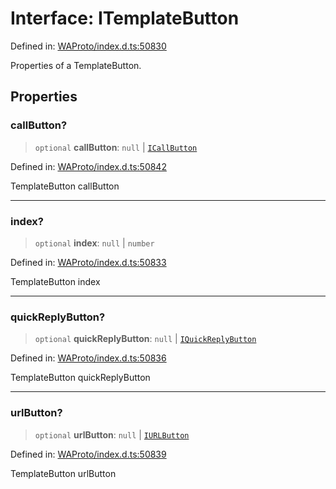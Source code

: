 # Interface: ITemplateButton

Defined in: [WAProto/index.d.ts:50830](https://github.com/Fokusdotid/bail/blob/043003e0dc220c8f52aef36f90c7026f3a192427/WAProto/index.d.ts#L50830)

Properties of a TemplateButton.

## Properties

### callButton?

> `optional` **callButton**: `null` \| [`ICallButton`](../namespaces/TemplateButton/interfaces/ICallButton.md)

Defined in: [WAProto/index.d.ts:50842](https://github.com/Fokusdotid/bail/blob/043003e0dc220c8f52aef36f90c7026f3a192427/WAProto/index.d.ts#L50842)

TemplateButton callButton

***

### index?

> `optional` **index**: `null` \| `number`

Defined in: [WAProto/index.d.ts:50833](https://github.com/Fokusdotid/bail/blob/043003e0dc220c8f52aef36f90c7026f3a192427/WAProto/index.d.ts#L50833)

TemplateButton index

***

### quickReplyButton?

> `optional` **quickReplyButton**: `null` \| [`IQuickReplyButton`](../namespaces/TemplateButton/interfaces/IQuickReplyButton.md)

Defined in: [WAProto/index.d.ts:50836](https://github.com/Fokusdotid/bail/blob/043003e0dc220c8f52aef36f90c7026f3a192427/WAProto/index.d.ts#L50836)

TemplateButton quickReplyButton

***

### urlButton?

> `optional` **urlButton**: `null` \| [`IURLButton`](../namespaces/TemplateButton/interfaces/IURLButton.md)

Defined in: [WAProto/index.d.ts:50839](https://github.com/Fokusdotid/bail/blob/043003e0dc220c8f52aef36f90c7026f3a192427/WAProto/index.d.ts#L50839)

TemplateButton urlButton
